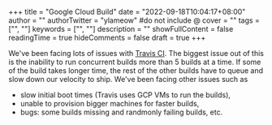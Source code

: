+++
title = "Google Cloud Build"
date = "2022-09-18T10:04:17+08:00"
author = ""
authorTwitter = "ylameow" #do not include @
cover = ""
tags = ["", ""]
keywords = ["", ""]
description = ""
showFullContent = false
readingTime = true
hideComments = false
draft = true
+++

We've been facing lots of issues with [Travis CI](https://www.travis-ci.com/).
The biggest issue out of this is the inability to run concurrent builds more than 5 builds at a time. If some of the build takes longer time, the rest of the other builds have to queue and slow down our velocity to ship.
We've been facing other issues such as
- slow initial boot times (Travis uses GCP VMs to run the builds),
- unable to provision bigger machines for faster builds,
- bugs: some builds missing and randmonly failing builds, etc.
